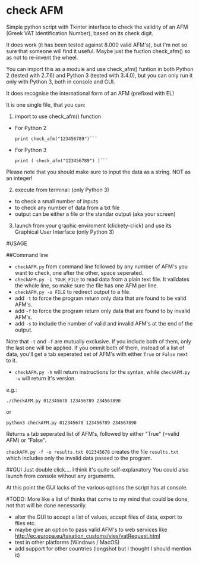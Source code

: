 # check AFM
Simple python script with Tkinter interface to check the validity of an AFM (Greek VAT Identification Number), based on its check digit.

It does work (it has been tested against 8.000 valid AFM's), but I'm not so sure that someone will find it useful. Maybe just the fuction check_afm() so as not to re-invent the wheel.

You can import this as a module and use check_afm() funtion in both Python 2 (tested with 2.7.6) and Python 3 (tested with 3.4.0), but you can only run it only with Python 3, both in console and GUI.

It does recognise the international form of an AFM (prefixed with EL)

It is one single file, that you can:

1. import to use check_afm() function
  * For Python 2
    ```from checkAFM import check_afm
    print check_afm("123456789")```
  * For Python 3
    ```from checkAFM import check_afm
    print ( check_afm("123456789") )```

Please note that you should make sure to input the data as a string. NOT as an integer!

2. execute from terminal: (only Python 3)
  * to check a small number of inputs
  * to check any number of data from a txt file
  * output can be either a file or the standar output (aka your screen)
3. launch from your graphic enviroment (clickety-click) and use its Graphical User Interface (only Python 3)

#USAGE

##Command line
* `checkAFM.py` from command line followed by any number of AFM's you want to check, one after the other, space seperated.
* `checkAFM.py -i YOUR_FILE` to read data from a plain text file. It validates the whole line, so make sure the file has one AFM per line.
* `checkAFM.py -o FILE` to redirect output to a file.
* add `-t` to force the program return only data that are found to be valid AFM's.
* add `-f` to force the program return only data that are found to by invalid AFM's.
* add `-s` to include the number of valid and invalid AFM's at the end of the output.

Note that `-t` and `-f` are mutually exclusive. If you include both of them, only the last one will be applied.
If you ommit both of them, instead of a list of data, you'll get a tab seperated set of AFM's with either `True` or `False` next to it.

* `checkAFM.py -h` will return instructions for the syntax, while `checkAFM.py -v` will return it's version.


e.g.: 
```
./checkAFM.py 012345678 123456789 234567890
```
or
```
python3 checkAFM.py 012345678 123456789 234567890
```

Returns a tab seperated list of AFM's, followed by either "True" (=valid AFM) or "False".

```checkAFM.py -f -o results.txt 012345678```
creates the file `results.txt` which includes only the invalid data passed to the program.

##GUI
Just double click.... I think it's quite self-explanatory
You could also launch from console without any arguments.

At this point the GUI lacks of the various options the script has at console.

#TODO:
More like a list of thinks that come to my mind that could be done, not that will be done necessarily.
* alter the GUI to accept a list of values, accept files of data, export to files etc.
* maybe give an option to pass valid AFM's to web services like http://ec.europa.eu/taxation_customs/vies/vatRequest.html
* test in other platforms (Windows / MacOS)
* add support for other countries (longshot but I thought I should mention it)